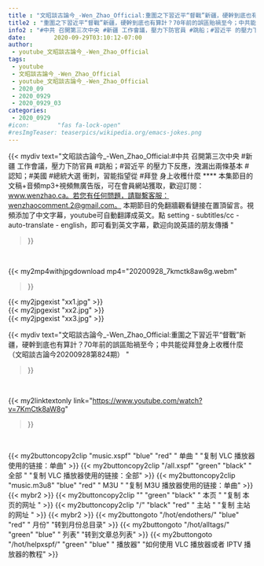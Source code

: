 ```yaml
---
title : "文昭談古論今_-Wen_Zhao_Official:重圍之下習近平“督戰”新疆，硬幹到底也有算計？70年前的誤區貽禍至今；中共能從拜登身上收穫什麼（文昭談古論今20200928第824期） "
title2 : "重圍之下習近平“督戰”新疆，硬幹到底也有算計？70年前的誤區貽禍至今；中共能從拜登身上收穫什麼（文昭談古論今20200928第824期） "
info2 : "#中共 召開第三次中央 #新疆 工作會議，壓力下防官員 #跳船；#習近平 的壓力下反應，洩漏出兩條基本 #認知；#美國 #總統大選 衝刺，習能指望從 #拜登 身上收穫什麼 **** 本集節目的文稿+音頻mp3+視頻無廣告版，可在會員網站獲取，歡迎訂閱：www.wenzhao.ca。若您有任何問題，請聯繫客服：wenzhaocomment.2@gmail.com。 本期節目的免翻牆觀看鏈接在置頂留言。視頻添加了中文字幕，youtube可自動翻譯成英文。點 setting - subtitles/cc - auto-translate - english，即可看到英文字幕，歡迎向說英語的朋友傳播 "
date:        2020-09-29T03:10:12-07:00
author:
 - youtube_文昭談古論今_-Wen_Zhao_Official
tags:
 - youtube
 - 文昭談古論今_-Wen_Zhao_Official
 - youtube_文昭談古論今_-Wen_Zhao_Official
 - 2020_09
 - 2020_0929
 - 2020_0929_03
categories:
 - 2020_0929
#icon:        "fas fa-lock-open"
#resImgTeaser: teaserpics/wikipedia.org/emacs-jokes.png
---
```


{{< mydiv text="文昭談古論今_-Wen_Zhao_Official:#中共 召開第三次中央 #新疆 工作會議，壓力下防官員 #跳船；#習近平 的壓力下反應，洩漏出兩條基本 #認知；#美國 #總統大選 衝刺，習能指望從 #拜登 身上收穫什麼 **** 本集節目的文稿+音頻mp3+視頻無廣告版，可在會員網站獲取，歡迎訂閱：www.wenzhao.ca。若您有任何問題，請聯繫客服：wenzhaocomment.2@gmail.com。 本期節目的免翻牆觀看鏈接在置頂留言。視頻添加了中文字幕，youtube可自動翻譯成英文。點 setting - subtitles/cc - auto-translate - english，即可看到英文字幕，歡迎向說英語的朋友傳播 "
>}}
<br>


{{< my2mp4withjpgdownload mp4="20200928_7kmctk8aw8g.webm"
>}}

{{< my2jpgexist "xx1.jpg" >}}<br>
{{< my2jpgexist "xx2.jpg" >}}<br>
{{< my2jpgexist "xx3.jpg" >}}<br>



{{< mydiv text="文昭談古論今_-Wen_Zhao_Official:重圍之下習近平“督戰”新疆，硬幹到底也有算計？70年前的誤區貽禍至今；中共能從拜登身上收穫什麼（文昭談古論今20200928第824期） "
>}}
<br>

{{< my2linktextonly link="https://www.youtube.com/watch?v=7KmCtk8aW8g"
>}}


<br>

{{< my2buttoncopy2clip "music.xspf"        "blue"   "red"    " 单曲 "  "复制 VLC 播放器使用的链接：单曲" >}} {{< my2buttoncopy2clip "/all.xspf"         "green"  "black"  " 全部 "  "复制 VLC 播放器使用的链接：全部" >}} {{< my2buttoncopy2clip "music.m3u8"        "blue"   "red"    " M3U  "    "复制 M3U 播放器使用的链接：单曲" >}} {{< mybr2 >}} {{< my2buttoncopy2clip ""                  "green"  "black"  " 本页 "    "复制 本页的网址 " >}} {{< my2buttoncopy2clip "/"                 "black"  "red"    " 主站 "    "复制 主站的网址 " >}} {{< mybr2 >}} {{< my2buttongoto      "/hot/endothers/"   "blue"   "red"    " 月份"   "转到月份总目录" >}} {{< my2buttongoto      "/hot/alltags/"     "green"  "blue"   " 列表"   "转到文章总列表" >}} {{< my2buttongoto      "/hot/helpxspf/"    "green"  "blue"   " 播放器" "如何使用 VLC 播放器或者 IPTV 播放器的教程" >}} 
